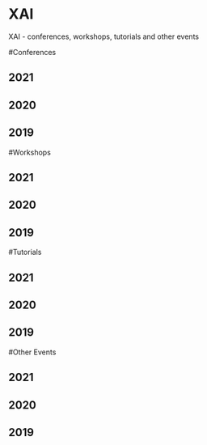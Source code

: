 # XAI
XAI - conferences, workshops, tutorials and other events

#Conferences
## 2021
## 2020
## 2019

#Workshops
## 2021
## 2020
## 2019

#Tutorials
## 2021
## 2020
## 2019

#Other Events
## 2021
## 2020
## 2019


